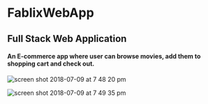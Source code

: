 # FablixWebApp
## Full Stack Web Application 
#### An E-commerce app where user can browse movies, add them to shopping cart and check out.

![screen shot 2018-07-09 at 7 48 20 pm](https://user-images.githubusercontent.com/15937552/42486582-b88d97da-83b1-11e8-80be-a0bd8650899c.png)

![screen shot 2018-07-09 at 7 49 35 pm](https://user-images.githubusercontent.com/15937552/42486621-ef7f123c-83b1-11e8-83a6-8b83d9b9c0d9.png)
